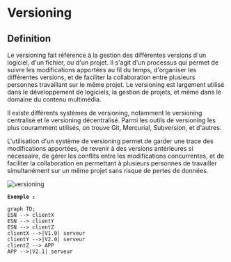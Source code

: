 # Versioning

## Definition

Le versioning fait référence à la gestion des différentes versions d'un logiciel, d'un fichier, ou d'un projet. Il s'agit d'un processus qui permet de suivre les modifications apportées au fil du temps, d'organiser les différentes versions, et de faciliter la collaboration entre plusieurs personnes travaillant sur le même projet. Le versioning est largement utilisé dans le développement de logiciels, la gestion de projets, et même dans le domaine du contenu multimédia.

Il existe différents systèmes de versioning, notamment le versioning centralisé et le versioning décentralisé. Parmi les outils de versioning les plus couramment utilisés, on trouve Git, Mercurial, Subversion, et d'autres.

L'utilisation d'un système de versioning permet de garder une trace des modifications apportées, de revenir à des versions antérieures si nécessaire, de gérer les conflits entre les modifications concurrentes, et de faciliter la collaboration en permettant à plusieurs personnes de travailler simultanément sur un même projet sans risque de pertes de données.

![versioning](https://d36ai2hkxl16us.cloudfront.net/course-uploads/3eb5fe9d-f865-4dce-9bb3-54c11277cbaf/m4tnzu0vk1hf-semantic-versioning.jpg)

**`Exemple :`** 

```mermaid
graph TD;
ESN --> clientX
ESN --> clientY
ESN --> clientZ
clientX -->|V1.0| serveur
clientY -->|V2.0| serveur
clientZ --> APP
APP -->|V2.1| serveur
```


